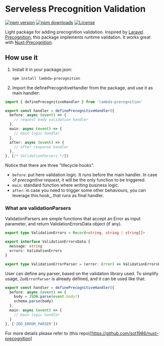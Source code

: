 # Serveless Precognition Validation

[![npm version][npm-version-src]][npm-version-href]
[![npm downloads][npm-downloads-src]][npm-downloads-href]
[![License][license-src]][license-href]

Light package for adding precognition validation.
Inspired by [Laravel Precognition](https://laravel.com/docs/11.x/precognition), this package implements runtime validation.
It works great with [Nuxt-Precognition](https://www.npmjs.com/package/nuxt-precognition).

## How use it
1. Install it in your package.json:
   ```sh
   npm install lambda-precognition
   ```
2. Import the definePrecognitiveHandler from the package, and use it as main handler:

```ts
import { definePrecognitiveHandler } from 'lambda-precognition'

export const handler = definePrecognitiveHandler({
  before: async (event) => {
    // request body validation handler
  },
  main: async (event) => {
    // main logic handler
  },
  after: async (event) => {
    // after response handler
  },
}, [/* ValidationParsers */])
```

Notice that there are three "lifecycle hooks".
- `before`: put here validation logic. It runs before the main handler. In case of _precognitive request_, it will be the only function to be triggered.
- `main`: standard function where writing business logic.
- `after`: in case you need to trigger some other behaviours, you can leverage this hook,, that runs as final handler.

### What are validationParsers
ValidationParsers are simple functions that accept an Error as input parameter, and return ValidationErrorsData object (if any).

```ts
export type ValidationErrors = Record<string, string | string[]>

export interface ValidationErrorsData {
  message: string
  errors: ValidationErrors
}

export type ValidationErrorParser = (error: Error) => ValidationErrorsData | undefined | null
```

User can define any parser, based on the validation library used.
To simplify usage, `ZodErrorParser` is already defined, and it can be used like that:

```ts
export const handler = definePrecognitiveHandler({
  before: async (event) => {
    body = JSON.parse(event.body!)
    schema.parse(body)
  },
  main: async (event) => {
    // main logic handler
  }
}, ['ZOD_ERROR_PARSER'])
```

For more details please refer to (this repo)[https://github.com/sot1986/nuxt-precognition]

<!-- Badges -->
[npm-version-src]: https://img.shields.io/npm/v/nuxt-precognition/latest.svg?style=flat&colorA=020420&colorB=00DC82
[npm-version-href]: https://npmjs.com/package/nuxt-precognition

[npm-downloads-src]: https://img.shields.io/npm/dm/nuxt-precognition.svg?style=flat&colorA=020420&colorB=00DC82
[npm-downloads-href]: https://npmjs.com/package/nuxt-precognition

[license-src]: https://img.shields.io/npm/l/nuxt-precognition.svg?style=flat&colorA=020420&colorB=00DC82
[license-href]: https://npmjs.com/package/nuxt-precognition